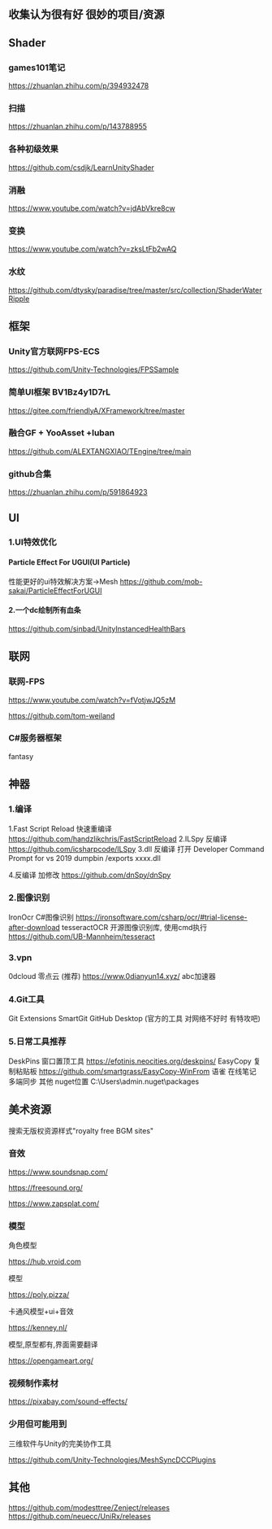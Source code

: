## 收集认为很有好 很妙的项目/资源


## Shader
### games101笔记
https://zhuanlan.zhihu.com/p/394932478
### 扫描
https://zhuanlan.zhihu.com/p/143788955
### 各种初级效果
https://github.com/csdjk/LearnUnityShader
### 消融
https://www.youtube.com/watch?v=jdAbVkre8cw
### 变换
https://www.youtube.com/watch?v=zksLtFb2wAQ
### 水纹
https://github.com/dtysky/paradise/tree/master/src/collection/ShaderWaterRipple
 

## 框架
### Unity官方联网FPS-ECS
https://github.com/Unity-Technologies/FPSSample

### 简单UI框架 BV1Bz4y1D7rL
https://gitee.com/friendlyA/XFramework/tree/master

### 融合GF + YooAsset +luban
https://github.com/ALEXTANGXIAO/TEngine/tree/main

### github合集
https://zhuanlan.zhihu.com/p/591864923
 
## UI
### 1.UI特效优化
#### Particle Effect For UGUI(UI Particle)
性能更好的ui特效解决方案->Mesh
https://github.com/mob-sakai/ParticleEffectForUGUI

#### 2.一个dc绘制所有血条
https://github.com/sinbad/UnityInstancedHealthBars


## 联网
### 联网-FPS

https://www.youtube.com/watch?v=fVotjwJQ5zM

https://github.com/tom-weiland

### C#服务器框架
fantasy  

## 神器
### 1.编译
1.Fast Script Reload 快速重编译
https://github.com/handzlikchris/FastScriptReload
2.ILSpy 反编译
https://github.com/icsharpcode/ILSpy
3.dll 反编译
打开 Developer Command Prompt for vs 2019
dumpbin /exports xxxx.dll

4.反编译 加修改
https://github.com/dnSpy/dnSpy

### 2.图像识别
IronOcr C#图像识别
https://ironsoftware.com/csharp/ocr/#trial-license-after-download
tesseractOCR 开源图像识别库, 使用cmd执行
https://github.com/UB-Mannheim/tesseract

### 3.vpn
0dcloud 零点云 (推荐)
https://www.0dianyun14.xyz/
abc加速器

### 4.Git工具
Git Extensions
SmartGit
GitHub Desktop (官方的工具 对网络不好时 有特攻吧)
### 5.日常工具推荐
DeskPins 窗口置顶工具
https://efotinis.neocities.org/deskpins/
EasyCopy 复制粘贴板
https://github.com/smartgrass/EasyCopy-WinFrom
语雀 在线笔记 多端同步
其他
nuget位置
C:\Users\admin\.nuget\packages

## 美术资源
搜索无版权资源样式"royalty free BGM sites"
### 音效
https://www.soundsnap.com/

https://freesound.org/

https://www.zapsplat.com/

### 模型

角色模型

 https://hub.vroid.com 
 
模型

https://poly.pizza/

卡通风模型+ui+音效

https://kenney.nl/

模型,原型都有,界面需要翻译

https://opengameart.org/

### 视频制作素材

https://pixabay.com/sound-effects/

### 少用但可能用到
三维软件与Unity的完美协作工具

https://github.com/Unity-Technologies/MeshSyncDCCPlugins


## 其他
https://github.com/modesttree/Zenject/releases
https://github.com/neuecc/UniRx/releases
